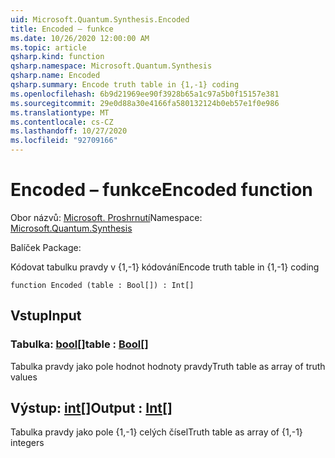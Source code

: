 ```yaml
---
uid: Microsoft.Quantum.Synthesis.Encoded
title: Encoded – funkce
ms.date: 10/26/2020 12:00:00 AM
ms.topic: article
qsharp.kind: function
qsharp.namespace: Microsoft.Quantum.Synthesis
qsharp.name: Encoded
qsharp.summary: Encode truth table in {1,-1} coding
ms.openlocfilehash: 6b9d21969ee90f3928b65a1c97a5b0f15157e381
ms.sourcegitcommit: 29e0d88a30e4166fa580132124b0eb57e1f0e986
ms.translationtype: MT
ms.contentlocale: cs-CZ
ms.lasthandoff: 10/27/2020
ms.locfileid: "92709166"
---
```

# <a name="encoded-function"></a><span data-ttu-id="d9ed4-102">Encoded – funkce</span><span class="sxs-lookup"><span data-stu-id="d9ed4-102">Encoded function</span></span>

<span data-ttu-id="d9ed4-103">Obor názvů: [Microsoft. Proshrnutí](xref:Microsoft.Quantum.Synthesis)</span><span class="sxs-lookup"><span data-stu-id="d9ed4-103">Namespace: [Microsoft.Quantum.Synthesis](xref:Microsoft.Quantum.Synthesis)</span></span>

<span data-ttu-id="d9ed4-104">Balíček [](https://nuget.org/packages/)</span><span class="sxs-lookup"><span data-stu-id="d9ed4-104">Package: [](https://nuget.org/packages/)</span></span>


<span data-ttu-id="d9ed4-105">Kódovat tabulku pravdy v {1,-1} kódování</span><span class="sxs-lookup"><span data-stu-id="d9ed4-105">Encode truth table in {1,-1} coding</span></span>

```qsharp
function Encoded (table : Bool[]) : Int[]
```


## <a name="input"></a><span data-ttu-id="d9ed4-106">Vstup</span><span class="sxs-lookup"><span data-stu-id="d9ed4-106">Input</span></span>

### <a name="table--bool"></a><span data-ttu-id="d9ed4-107">Tabulka: [bool](xref:microsoft.quantum.lang-ref.bool)[]</span><span class="sxs-lookup"><span data-stu-id="d9ed4-107">table : [Bool](xref:microsoft.quantum.lang-ref.bool)[]</span></span>

<span data-ttu-id="d9ed4-108">Tabulka pravdy jako pole hodnot hodnoty pravdy</span><span class="sxs-lookup"><span data-stu-id="d9ed4-108">Truth table as array of truth values</span></span>



## <a name="output--int"></a><span data-ttu-id="d9ed4-109">Výstup: [int](xref:microsoft.quantum.lang-ref.int)[]</span><span class="sxs-lookup"><span data-stu-id="d9ed4-109">Output : [Int](xref:microsoft.quantum.lang-ref.int)[]</span></span>

<span data-ttu-id="d9ed4-110">Tabulka pravdy jako pole {1,-1} celých čísel</span><span class="sxs-lookup"><span data-stu-id="d9ed4-110">Truth table as array of {1,-1} integers</span></span>